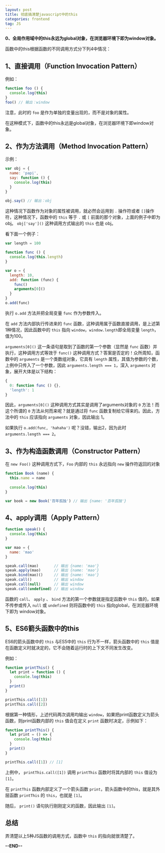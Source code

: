 ```yaml
---
layout: post
title: 彻底搞清楚javascript中的this
categories: frontend
tag: JS
---
```


**0、全局作用域中的this永远为global对象，在浏览器环境下即为window对象。**

函数中的this根据函数的不同调用方式分下列4中情况：

## 1、直接调用（Function Invocation Pattern）

例如：

```javascript
function foo () {
  console.log(this)
}
foo() // 输出：window

```

注意，此时的 `foo` 是作为单独的变量出现的，而不是对象的属性。

在这种模式下，函数中的this永远是global对象，在浏览器环境下即window对象。

## 2、作为方法调用（Method Invocation Pattern）

示例：

```javascript
var obj = {
  name: 'papi',
  say: function () {
    console.log(this)
  }
}

obj.say() // 输出：obj
```

这种情况下函数作为对象的属性被调用，就必然会运用到 `.` 操作符或者 `[]`操作符，这种情况下，函数中的 `this` 等于 `.` 或 `[` 前面的那个对象，上面的例子中即为obj。 `obj['say']()` 这种调用方式输出的 `this` 也是 obj。

看下面一个例子：

```javascript
var length = 100
    
function func () {
  console.log(this.length)
}

var o = {
  length: 10,
  add: function (func) {
    func()
    arguments[0]()
  }
}
o.add(func)
```

执行 `o.add` 方法并把全局变量 `func` 作为参数传入。

在 `add` 方法内部执行传进来的 `func` 函数，这种调用属于函数直接调用，是上述第1种情况，因此函数中的 `this` 指向 `window`，`window.length`即全局变量 `length`，值为100。

`arguments[0]()` 这一条语句是取到了函数的第一个参数（显然是 `func` 函数）并执行，这种调用方式等效于 `func()` 这种调用方式？答案是否定的！众所周知，函数中的 `arguments` 是一个类数组对象，它具有 `length` 属性，其值为参数的个数，上例中只传入了一个参数，因此 `arguments.length === 1`，深入 `arguments` 对象，展开大体是以下结构：

```javascript
{
  0: function func () {},
  'length': 1
}
```

因此，`arguments[0]()` 这种调用方式其实是调用了arguments对象的 `0` 方法！而这个所谓的 `0` 方法从何而来呢？就是通过将 `func` 函数复制给它得来的。因此，方法中的 `this` 应该指向 `arguments` 对象，因此输出 1。

如果执行 `o.add(func, 'hahaha')` 呢？没错，输出2，因为此时 `arguments.length === 2`。

## 3、作为构造函数调用（Constructor Pattern）

在 `new Foo()` 这种调用方式下，`Foo` 内部的 `this` 永远指向 `new` 操作符返回的对象

```javascript
function Book (name) {
  this.name = name
  
  console.log(this)
}

var book = new Book('百年孤独') // 输出 {name: '百年孤独'}
```

## 4、apply调用（Apply Pattern）

```javascript
function speak() {
  console.log(this)
}

var mao = {
  name: 'mao'
}

speak.call(mao)       // 输出 {name: 'mao'}
speak.apply(mao)      // 输出 {name: 'mao'}
speak.bind(mao)()     // 输出 {name: 'mao'}
speak.call()          // 输出 window
speak.call(null)      // 输出 window
speak.call(undefined) // 输出 window
```

函数的 `call`、 `apply` 、 `bind` 方法的第一个参数就是指定函数中 `this` 值的，如果不传参或传入 `null` 或 `undefined` 则将函数中的 `this` 指向global，在浏览器环境下即为 window对象。

## 5、ES6箭头函数中的this

ES6的箭头函数中的 `this` 与ES5中的 `this` 行为不一样，箭头函数中的 `this` 值是在函数定义时就决定的，它不会随着运行时的上下文不同发生改变。

例如：

```javascript
function printThis() {
  let print = function () {
    console.log(this)
  }
  print()
}

printThis.call([1])
printThis.call([2])

```
根据第一种情形，上述代码两次调用均输出 `window`，如果把print函数定义为箭头函数，则print函数内部的 `this` 值会在定义 `print` 函数时决定，示例如下：

```javascript
function printThis() {
  let print = () => {
    console.log(this)
  }
  print()
}

printThis.call([1]) // [1]

```

上例中， `printThis.call([1])` 调用 `printThis` 函数时将其内部的 `this` 值设为 `[1]`。

在 `printThis` 函数内部定义了一个箭头函数 `print`，箭头函数中的this，就是其外层函数 `printThis` 的 `this`，也就是 `[1]`。

随后， `print()` 语句执行刚刚定义的函数，因此输出 `[1]`。

## 总结

弄清楚以上5种JS函数的调用方式，函数中 `this` 的指向就很清楚了。

**--END--**